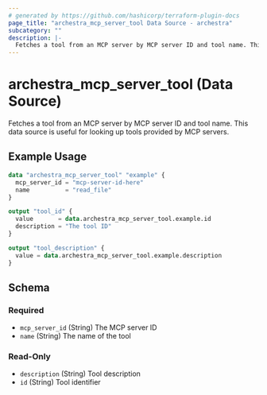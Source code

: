 ```yaml
---
# generated by https://github.com/hashicorp/terraform-plugin-docs
page_title: "archestra_mcp_server_tool Data Source - archestra"
subcategory: ""
description: |-
  Fetches a tool from an MCP server by MCP server ID and tool name. This data source is useful for looking up tools provided by MCP servers.
---
```


# archestra_mcp_server_tool (Data Source)

Fetches a tool from an MCP server by MCP server ID and tool name. This data source is useful for looking up tools provided by MCP servers.

## Example Usage

```terraform
data "archestra_mcp_server_tool" "example" {
  mcp_server_id = "mcp-server-id-here"
  name          = "read_file"
}

output "tool_id" {
  value       = data.archestra_mcp_server_tool.example.id
  description = "The tool ID"
}

output "tool_description" {
  value = data.archestra_mcp_server_tool.example.description
}
```

<!-- schema generated by tfplugindocs -->
## Schema

### Required

- `mcp_server_id` (String) The MCP server ID
- `name` (String) The name of the tool

### Read-Only

- `description` (String) Tool description
- `id` (String) Tool identifier

